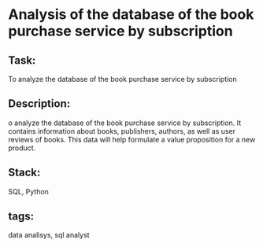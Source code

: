# Analysis of the database of the book purchase service by subscription

## Task:
To analyze the database of the book purchase service by subscription

## Description:
o analyze the database of the book purchase service by subscription. It contains information about books, publishers, authors, as well as user reviews of books. This data will help formulate a value proposition for a new product.

## Stack:
SQL, Python

## tags:
data analisys, sql analyst